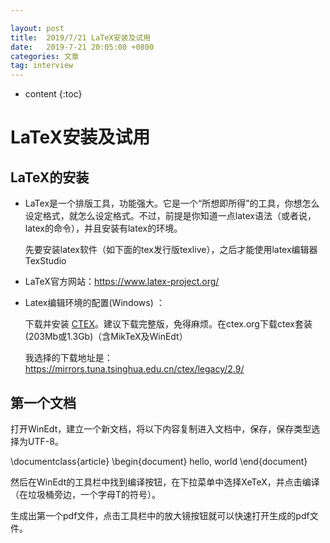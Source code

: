 ```yaml
---

layout: post
title:  2019/7/21 LaTeX安装及试用
date:   2019-7-21 20:05:00 +0800
categories: 文章
tag: interview
---
```


* content
{:toc}
# LaTeX安装及试用

## LaTeX的安装

- LaTex是一个排版工具，功能强大。它是一个“所想即所得”的工具，你想怎么设定格式，就怎么设定格式。不过，前提是你知道一点latex语法（或者说，latex的命令），并且安装有latex的环境。

  先要安装latex软件（如下面的tex发行版texlive），之后才能使用latex编辑器TexStudio

- LaTeX官方网站：https://www.latex-project.org/

- Latex编辑环境的配置(Windows) ：

  下载并安装 [CTEX](http://www.ctex.org/CTeXDownload)。建议下载完整版，免得麻烦。在ctex.org下载ctex套装(203Mb或1.3Gb)（含MikTeX及WinEdt）

  我选择的下载地址是：https://mirrors.tuna.tsinghua.edu.cn/ctex/legacy/2.9/

## 第一个文档

打开WinEdt，建立一个新文档，将以下内容复制进入文档中，保存，保存类型选择为UTF-8。

\documentclass{article}
\begin{document}
hello, world
\end{document}

然后在WinEdt的工具栏中找到编译按钮，在下拉菜单中选择XeTeX，并点击编译（在垃圾桶旁边，一个字母T的符号）。

生成出第一个pdf文件，点击工具栏中的放大镜按钮就可以快速打开生成的pdf文件。  







